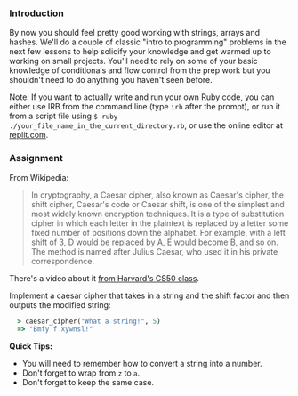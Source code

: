 ### Introduction
By now you should feel pretty good working with strings, arrays and hashes.  We'll do a couple of classic "intro to programming" problems in the next few lessons to help solidify your knowledge and get warmed up to working on small projects.  You'll need to rely on some of your basic knowledge of conditionals and flow control from the prep work but you shouldn't need to do anything you haven't seen before.

<div class="gold-border" markdown="1">

Note: If you want to actually write and run your own Ruby code, you can either use IRB from the command line (type `irb` after the prompt), or run it from a script file using `$ ruby ./your_file_name_in_the_current_directory.rb`, or use the online editor at [replit.com](http://replit.com/languages/Ruby).

</div>

### Assignment
From Wikipedia:

>In cryptography, a Caesar cipher, also known as Caesar's cipher, the shift cipher, Caesar's code or Caesar shift, is one of the simplest and most widely known encryption techniques. It is a type of substitution cipher in which each letter in the plaintext is replaced by a letter some fixed number of positions down the alphabet. For example, with a left shift of 3, D would be replaced by A, E would become B, and so on. The method is named after Julius Caesar, who used it in his private correspondence.

There's a video about it [from Harvard's CS50 class](https://www.youtube.com/watch?v=36xNpbosfTY).

<div class="lesson-content__panel" markdown="1">
  Implement a caesar cipher that takes in a string and the shift factor and then outputs the modified string:

~~~ruby
  > caesar_cipher("What a string!", 5)
  => "Bmfy f xywnsl!"
~~~

  **Quick Tips:**

  * You will need to remember how to convert a string into a number.
  * Don't forget to wrap from `z` to `a`.
  * Don't forget to keep the same case.
</div>